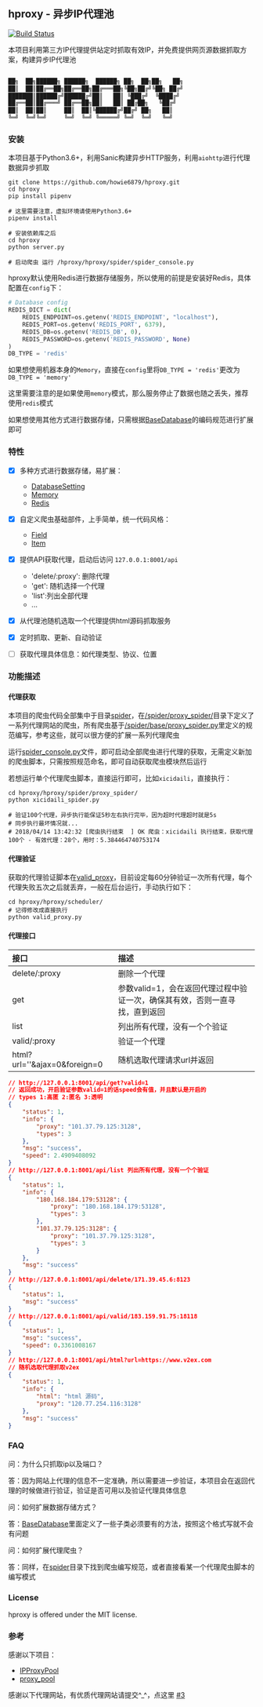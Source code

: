 ## hproxy - 异步IP代理池

[![Build Status](https://travis-ci.org/howie6879/hproxy.svg?branch=master)](https://travis-ci.org/howie6879/hproxy)

本项目利用第三方IP代理提供站定时抓取有效IP，并免费提供网页源数据抓取方案，构建异步IP代理池

``` txt

██╗  ██╗██████╗ ██████╗  ██████╗ ██╗  ██╗██╗   ██╗
██║  ██║██╔══██╗██╔══██╗██╔═══██╗╚██╗██╔╝╚██╗ ██╔╝
███████║██████╔╝██████╔╝██║   ██║ ╚███╔╝  ╚████╔╝
██╔══██║██╔═══╝ ██╔══██╗██║   ██║ ██╔██╗   ╚██╔╝
██║  ██║██║     ██║  ██║╚██████╔╝██╔╝ ██╗   ██║
╚═╝  ╚═╝╚═╝     ╚═╝  ╚═╝ ╚═════╝ ╚═╝  ╚═╝   ╚═╝
```

### 安装

本项目基于Python3.6+，利用Sanic构建异步HTTP服务，利用`aiohttp`进行代理数据异步抓取

``` shell
git clone https://github.com/howie6879/hproxy.git
cd hproxy
pip install pipenv

# 这里需要注意，虚拟环境请使用Python3.6+
pipenv install

# 安装依赖库之后
cd hproxy
python server.py

# 启动爬虫 运行 /hproxy/hproxy/spider/spider_console.py
```

hproxy默认使用Redis进行数据存储服务，所以使用的前提是安装好Redis，具体配置在`config`下：

``` python
# Database config
REDIS_DICT = dict(
    REDIS_ENDPOINT=os.getenv('REDIS_ENDPOINT', "localhost"),
    REDIS_PORT=os.getenv('REDIS_PORT', 6379),
    REDIS_DB=os.getenv('REDIS_DB', 0),
    REDIS_PASSWORD=os.getenv('REDIS_PASSWORD', None)
)
DB_TYPE = 'redis'
```

如果想使用机器本身的`Memory`，直接在`config`里将`DB_TYPE = 'redis'`更改为`DB_TYPE = 'memory'`

这里需要注意的是如果使用`memory`模式，那么服务停止了数据也随之丢失，推荐使用`redis`模式

如果想使用其他方式进行数据存储，只需根据[BaseDatabase](https://github.com/howie6879/hproxy/blob/master/hproxy/database/base_database.py)的编码规范进行扩展即可

### 特性 

- [x] 多种方式进行数据存储，易扩展：
    - [DatabaseSetting](https://github.com/howie6879/hproxy/blob/master/hproxy/database/db_setting.py)
    - [Memory](https://github.com/howie6879/hproxy/blob/master/hproxy/database/backends/memory_database.py)
    - [Redis](https://github.com/howie6879/hproxy/blob/master/hproxy/database/backends/redis_database.py)
- [x] 自定义爬虫基础部件，上手简单，统一代码风格：
    - [Field](https://github.com/howie6879/hproxy/blob/master/hproxy/spider/base/field.py)
    - [Item](https://github.com/howie6879/hproxy/blob/master/hproxy/spider/base/item.py)
- [x] 提供API获取代理，启动后访问 `127.0.0.1:8001/api`
    - 'delete/:proxy': 删除代理
    - 'get': 随机选择一个代理
    - 'list':列出全部代理
    - ...


- [x] 从代理池随机选取一个代理提供html源码抓取服务
- [x] 定时抓取、更新、自动验证
- [ ] 获取代理具体信息：如代理类型、协议、位置

### 功能描述

#### 代理获取

本项目的爬虫代码全部集中于目录[spider](https://github.com/howie6879/hproxy/tree/master/hproxy/spider)，在[/spider/proxy_spider/](https://github.com/howie6879/hproxy/tree/master/hproxy/spider/proxy_spider)目录下定义了一系列代理网站的爬虫，所有爬虫基于[/spider/base/proxy_spider.py](https://github.com/howie6879/hproxy/blob/master/hproxy/spider/base/proxy_spider.py)里定义的规范编写，参考这些，就可以很方便的扩展一系列代理爬虫

运行[spider_console.py](https://github.com/howie6879/hproxy/blob/master/hproxy/spider/spider_console.py)文件，即可启动全部爬虫进行代理的获取，无需定义新加的爬虫脚本，只需按照规范命名，即可自动获取爬虫模块然后运行

若想运行单个代理爬虫脚本，直接运行即可，比如`xicidaili`，直接执行：

``` shell
cd hproxy/hproxy/spider/proxy_spider/
python xicidaili_spider.py

# 验证100个代理，异步执行能保证5秒左右执行完毕，因为超时代理超时就是5s
# 同步执行最坏情况就...
# 2018/04/14 13:42:32 [爬虫执行结束  ] OK 爬虫：xicidaili 执行结束，获取代理100个 - 有效代理：28个，用时：5.384464740753174 
```

#### 代理验证

获取的代理验证脚本在[valid_proxy](https://github.com/howie6879/hproxy/blob/master/hproxy/scheduler/valid_proxy.py)，目前设定每60分钟验证一次所有代理，每个代理失败五次之后就丢弃，一般在后台运行，手动执行如下：

``` shell
cd hproxy/hproxy/scheduler/
# 记得修改成直接执行
python valid_proxy.py
```

#### 代理接口

| 接口                         | 描述                                                         |
| :--------------------------- | :----------------------------------------------------------- |
| delete/:proxy                | 删除一个代理                                                 |
| get                          | 参数valid=1，会在返回代理过程中验证一次，确保其有效，否则一直寻找，直到返回 |
| list                         | 列出所有代理，没有一个个验证                                 |
| valid/:proxy                 | 验证一个代理                                                 |
| html?url=''&ajax=0&foreign=0 | 随机选取代理请求url并返回                                    |

``` json
// http://127.0.0.1:8001/api/get?valid=1
// 返回成功，开启验证参数valid=1的话speed会有值，并且默认是开启的
// types 1:高匿 2:匿名 3:透明
{
    "status": 1,
    "info": {
        "proxy": "101.37.79.125:3128",
        "types": 3
    },
    "msg": "success",
    "speed": 2.4909408092
}
// http://127.0.0.1:8001/api/list 列出所有代理，没有一个个验证
{
    "status": 1,
    "info": {
        "180.168.184.179:53128": {
            "proxy": "180.168.184.179:53128",
            "types": 3
        },
        "101.37.79.125:3128": {
            "proxy": "101.37.79.125:3128",
            "types": 3
        }
    },
    "msg": "success"
}
// http://127.0.0.1:8001/api/delete/171.39.45.6:8123
{
    "status": 1,
    "msg": "success"
}
// http://127.0.0.1:8001/api/valid/183.159.91.75:18118
{
    "status": 1,
    "msg": "success",
    "speed": 0.3361008167
}
// http://127.0.0.1:8001/api/html?url=https://www.v2ex.com
// 随机选取代理抓取v2ex
{
    "status": 1,
    "info": {
        "html": "html 源码",
        "proxy": "120.77.254.116:3128"
    },
    "msg": "success"
}
```

### FAQ

问：为什么只抓取ip以及端口？

答：因为网站上代理的信息不一定准确，所以需要进一步验证，本项目会在返回代理的时候做进行验证，验证是否可用以及验证代理具体信息

问：如何扩展数据存储方式？

答：[BaseDatabase](https://github.com/howie6879/hproxy/blob/master/hproxy/database/base_database.py)里面定义了一些子类必须要有的方法，按照这个格式写就不会有问题

问：如何扩展代理爬虫？

答：同样，在[spider](https://github.com/howie6879/hproxy/tree/master/hproxy/spider)目录下找到爬虫编写规范，或者直接看某一个代理爬虫脚本的编写模式

### License

hproxy is offered under the MIT license.

### 参考

感谢以下项目：

- [IPProxyPool](https://github.com/qiyeboy/IPProxyPool)
- [proxy_pool](https://github.com/jhao104/proxy_pool)

感谢以下代理网站，有优质代理网站请提交^_^，点这里 [#3](https://github.com/howie6879/hproxy/issues/3)
